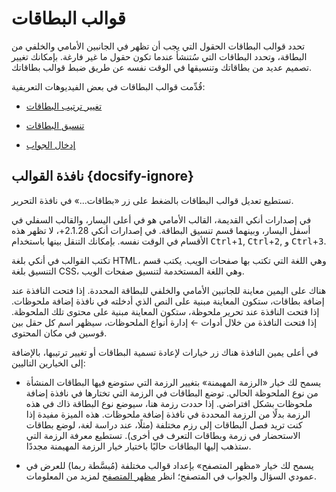 ﻿# قوالب البطاقات

تحدد قوالب البطاقات الحقول التي يجب أن تظهر في الجانبين الأمامي والخلفي
من البطاقة، وتحدد البطاقات التي سُتنشأ عندما تكون حقول ما غير فارغة.
بإمكانك تغيير تصميم عديد من بطاقاتك وتنسيقها في الوقت نفسه عن طريق ضبط
قوالب بطاقاتك.

قُدِّمت قوالب البطاقات في بعض الفيديوهات التعريفية:

-    [تغيير ترتيب البطاقات](http://www.youtube.com/watch?v=DnbKwHEQ1mA&yt:cc=on)

-    [تنسيق البطاقات](http://www.youtube.com/watch?v=F1j1Zx0mXME&yt:cc=on)

-    [إدخال الجواب](http://www.youtube.com/watch?v=5tYObQ3ocrw&yt:cc=on)

## نافذة القوالب {docsify-ignore}

تستطيع تعديل قوالب البطاقات بالضغط على زر «بطاقات...» في نافذة التحرير.

في إصدارات أنكي القديمة، القالب الأمامي هو في أعلى اليسار، والقالب السفلي في أسفل اليسار،
وبينهما قسم تنسيق البطاقة.
في إصدارات أنكي 2.1.28+، لا تظهر هذه الأقسام في الوقت نفسه. بإمكانك التنقل
بينها باستخدام <kbd>Ctrl</kbd>+<kbd>1</kbd>, <kbd>Ctrl</kbd>+<kbd>2</kbd>, و <kbd>Ctrl</kbd>+<kbd>3</kbd>.

تكتب القوالب في أنكي بلغة HTML، وهي اللغة التي تكتب بها صفحات الويب.
يكتب قسم التنسيق بلغة CSS، وهي اللغة المستخدمة لتنسيق صفحات الويب.

هناك على اليمين معاينة للجانبين الأمامي والخلفي للبطاقة المحددة. إذا فتحت
النافذة عند إضافة بطاقات، ستكون المعاينة مبنية على النص الذي أدخلته في نافذة
إضافة ملحوظات. إذا فتحت النافذة عند تحرير ملحوظة، ستكون المعاينة مبنية على
محتوى تلك الملحوظة. إذا فتحت النافذة من خلال أدوات ← إدارة أنواع الملحوظات،
سيظهر اسم كل حقل بين قوسين في مكان المحتوى.

في أعلى يمين النافذة هناك زر خيارات لإعادة تسمية البطاقات أو تغيير ترتيبها،
بالإضافة إلى الخيارين التاليين:

-    يسمح لك خيار «الرزمة المهيمنة» بتغيير الرزمة التي ستوضع فيها البطاقات
     المنشأة من نوع الملحوظة الحالي. توضع البطاقات في الرزمة التي تختارها في
     نافذة إضافة ملحوظات بشكل افتراضي. إذا حددت رزمة هنا، سيوضع نوع البطاقة ذاك
     في هذه الرزمة بدلًا من الرزمة المحددة في نافذة إضافة ملحوظات. هذه الميزة
     مفيدة إذا كنت تريد فصل البطاقات إلى رزم مختلفة (مثلًا، عند دراسة لغة،
     لوضع بطاقات الاستحضار في زرمة وبطاقات التعرف في أخرى). تستطيع معرفة
     الرزمة التي ستذهب إليها البطاقات حاليًا باختيار خيار الرزمة المهيمنة مجددًا.

-    يسمح لك خيار «مظهر المتصفح» بإعداد قوالب مختلفة (مُبسَّطة ربما) للعرض
     في عمودي السؤال والجواب في المتصفح؛ انظر
     [مظهر المتصفح](templates/styling.md#مظهر-المتصفح)
     لمزيد من المعلومات.

